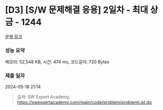 # [D3] [S/W 문제해결 응용] 2일차 - 최대 상금 - 1244 

[문제 링크](https://swexpertacademy.com/main/code/problem/problemDetail.do?contestProbId=AV15Khn6AN0CFAYD) 

### 성능 요약

메모리: 52,548 KB, 시간: 474 ms, 코드길이: 720 Bytes

### 제출 일자

2024-05-18 21:14



> 출처: SW Expert Academy, https://swexpertacademy.com/main/code/problem/problemList.do